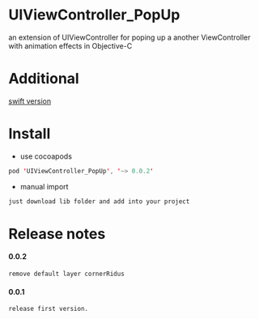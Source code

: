# UIViewController_PopUp

an extension of UIViewController for poping up a another ViewController with animation effects in Objective-C

# Additional

[swift version](https://github.com/litt1e-p/UIViewController-PopUp)

# Install

- use cocoapods
```swift
pod 'UIViewController_PopUp', '~> 0.0.2'
```
- manual import
```swift
just download lib folder and add into your project
```

# Release notes

#### 0.0.2

`remove default layer cornerRidus`

#### 0.0.1

`release first version.`
